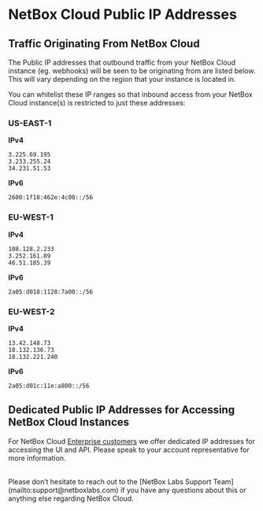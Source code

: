 # NetBox Cloud Public IP Addresses

## Traffic Originating From NetBox Cloud

The Public IP addresses that outbound traffic from your NetBox Cloud instance (eg. webhooks) will be seen to be originating from are listed below. This will vary depending on the region that your instance is located in.   

You can whitelist these IP ranges so that inbound access from your NetBox Cloud instance(s) is restricted to just these addresses: 

### US-EAST-1

**IPv4**
```
3.225.69.195
3.233.255.24
34.231.51.53
```

**IPv6**
```
2600:1f18:462e:4c00::/56
```
### EU-WEST-1

**IPv4**
```
108.128.2.233
3.252.161.89
46.51.185.39
```

**IPv6**

```
2a05:d018:1128:7a00::/56
```

### EU-WEST-2

**IPv4**
```
13.42.148.73
18.132.136.73
18.132.221.240
```

**IPv6**
```
2a05:d01c:11e:a800::/56
```

## Dedicated Public IP Addresses for Accessing NetBox Cloud Instances

For NetBox Cloud [Enterprise customers](https://netboxlabs.com/pricing/) we offer dedicated IP addresses for accessing the UI and API. Please speak to your account representative for more information.

<br>
Please don’t hesitate to reach out to the [NetBox Labs Support Team](mailto:support@netboxlabs.com) if you have any questions about this or anything else regarding NetBox Cloud.